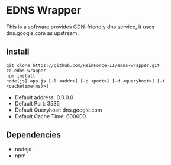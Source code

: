 # EDNS Wrapper

This is a software provides CDN-friendly dns service, it uses dns.google.com as upstream.

## Install

```
git clone https://github.com/ReinForce-II/edns-wrapper.git
cd edns-wrapper
npm install
node[js] app.js [-l <addr>] [-p <port>] [-d <queryhost>] [-t <cachetime(ms)>]
```

* Default address: 0.0.0.0
* Default Port: 3535
* Default Queryhost: dns.google.com
* Default Cache Time: 600000

## Dependencies

* nodejs
* npm